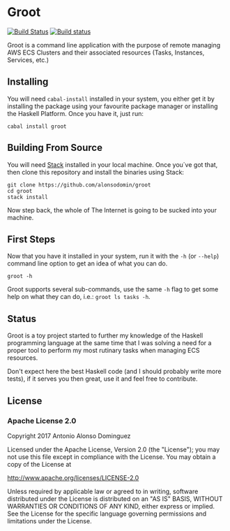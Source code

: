 # Groot

[![Build Status](https://travis-ci.org/alonsodomin/groot.svg?branch=master)](https://travis-ci.org/alonsodomin/groot)
[![Build status](https://ci.appveyor.com/api/projects/status/lljwg88fygttb28i?svg=true)](https://ci.appveyor.com/project/alonsodomin/groot)

Groot is a command line application with the purpose of remote managing AWS ECS Clusters and
 their associated resources (Tasks, Instances, Services, etc.)

## Installing

You will need `cabal-install` installed in your system, you either get it by installing the package using your favourite
 package manager or installing the Haskell Platform. Once you have it, just run:

```
cabal install groot
```

## Building From Source

You will need [Stack](http://haskellstack.org) installed in your local machine. Once you´ve got that, then clone this
 repository and install the binaries using Stack:

```
git clone https://github.com/alonsodomin/groot
cd groot
stack install
```

Now step back, the whole of The Internet is going to be sucked into your machine.

## First Steps

Now that you have it installed in your system, run it with the `-h` (or `--help`) command line
 option to get an idea of what you can do.

```
groot -h
```

Groot supports several sub-commands, use the same `-h` flag to get some help on what they can do,
 i.e.: `groot ls tasks -h`.

## Status

Groot is a toy project started to further my knowledge of the Haskell programming language
 at the same time that I was solving a need for a proper tool to perform my most rutinary
 tasks when managing ECS resources.

Don't expect here the best Haskell code (and I should probably write more tests), if it serves
 you then great, use it and feel free to contribute.

## License

### Apache License 2.0

Copyright 2017 Antonio Alonso Dominguez

Licensed under the Apache License, Version 2.0 (the "License");
you may not use this file except in compliance with the License.
You may obtain a copy of the License at

http://www.apache.org/licenses/LICENSE-2.0

Unless required by applicable law or agreed to in writing, software
distributed under the License is distributed on an "AS IS" BASIS,
WITHOUT WARRANTIES OR CONDITIONS OF ANY KIND, either express or implied.
See the License for the specific language governing permissions and
limitations under the License.
